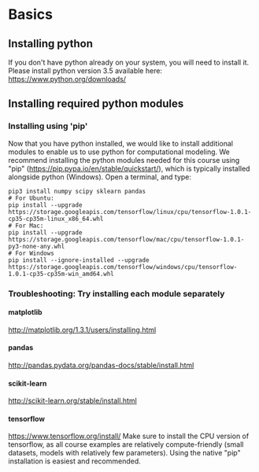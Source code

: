 # Basics
## Installing python 
If you don't have python already on your system, you will need to install it. Please install python version 3.5 available here: https://www.python.org/downloads/
## Installing required python modules
### Installing using 'pip'
Now that you have python installed, we would like to install additional modules to enable us to use python for computational modeling. 
We recommend installing the python modules needed for this course using "pip" (https://pip.pypa.io/en/stable/quickstart/), which is typically installed alongside python (Windows). Open a terminal, and type: 
```
pip3 install numpy scipy sklearn pandas
# For Ubuntu:
pip install --upgrade https://storage.googleapis.com/tensorflow/linux/cpu/tensorflow-1.0.1-cp35-cp35m-linux_x86_64.whl
# For Mac:
pip install --upgrade https://storage.googleapis.com/tensorflow/mac/cpu/tensorflow-1.0.1-py3-none-any.whl
# For Windows
pip install --ignore-installed --upgrade https://storage.googleapis.com/tensorflow/windows/cpu/tensorflow-1.0.1-cp35-cp35m-win_amd64.whl
```
### Troubleshooting: Try installing each module separately
#### matplotlib
 http://matplotlib.org/1.3.1/users/installing.html
#### pandas
http://pandas.pydata.org/pandas-docs/stable/install.html
#### scikit-learn
http://scikit-learn.org/stable/install.html
#### tensorflow
https://www.tensorflow.org/install/ 
Make sure to install the CPU version of tensorflow, as all course examples are relatively compute-friendly (small datasets, models with relatively few parameters). Using the native "pip" installation is easiest and recommended. 
